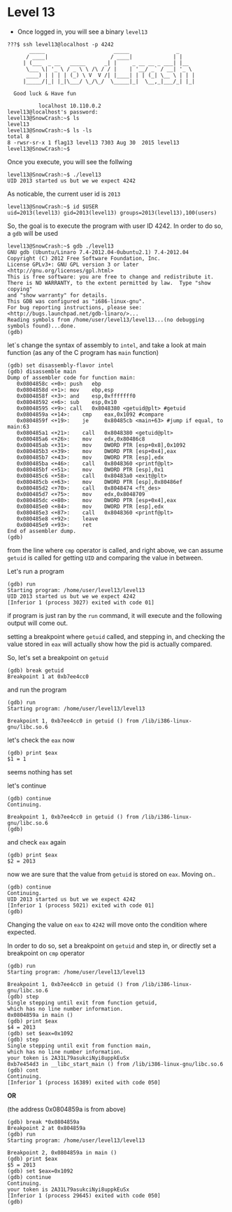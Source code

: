 # Level 13

- Once logged in, you will see a binary `level13`
```
???$ ssh level13@localhost -p 4242
	   _____                      _____               _
	  / ____|                    / ____|             | |
	 | (___  _ __   _____      _| |     _ __ __ _ ___| |__
	  \___ \| '_ \ / _ \ \ /\ / / |    | '__/ _` / __| '_ \
	  ____) | | | | (_) \ V  V /| |____| | | (_| \__ \ | | |
	 |_____/|_| |_|\___/ \_/\_/  \_____|_|  \__,_|___/_| |_|

  Good luck & Have fun

          localhost 10.110.0.2
level13@localhost's password:
level13@SnowCrash:~$ ls
level13
level13@SnowCrash:~$ ls -ls
total 8
8 -rwsr-sr-x 1 flag13 level13 7303 Aug 30  2015 level13
level13@SnowCrash:~$
```

Once you execute, you will see the follwing
```
level13@SnowCrash:~$ ./level13
UID 2013 started us but we we expect 4242
```

As noticable, the current user id is `2013`

```
level13@SnowCrash:~$ id $USER
uid=2013(level13) gid=2013(level13) groups=2013(level13),100(users)
```

So, the goal is to execute the program with user ID 4242.
In order to do so, a `gdb` will be used

```
level13@SnowCrash:~$ gdb ./level13
GNU gdb (Ubuntu/Linaro 7.4-2012.04-0ubuntu2.1) 7.4-2012.04
Copyright (C) 2012 Free Software Foundation, Inc.
License GPLv3+: GNU GPL version 3 or later <http://gnu.org/licenses/gpl.html>
This is free software: you are free to change and redistribute it.
There is NO WARRANTY, to the extent permitted by law.  Type "show copying"
and "show warranty" for details.
This GDB was configured as "i686-linux-gnu".
For bug reporting instructions, please see:
<http://bugs.launchpad.net/gdb-linaro/>...
Reading symbols from /home/user/level13/level13...(no debugging symbols found)...done.
(gdb)
```

let\`s change the syntax of assembly to `intel`, and take a look at main function (as any of the C program has `main` function)

```
(gdb) set disassembly-flavor intel
(gdb) disassemble main
Dump of assembler code for function main:
   0x0804858c <+0>:	push   ebp
   0x0804858d <+1>:	mov    ebp,esp
   0x0804858f <+3>:	and    esp,0xfffffff0
   0x08048592 <+6>:	sub    esp,0x10
   0x08048595 <+9>:	call   0x8048380 <getuid@plt> #getuid
   0x0804859a <+14>:	cmp    eax,0x1092 #compare
   0x0804859f <+19>:	je     0x80485cb <main+63> #jump if equal, to main:63
   0x080485a1 <+21>:	call   0x8048380 <getuid@plt>
   0x080485a6 <+26>:	mov    edx,0x80486c8
   0x080485ab <+31>:	mov    DWORD PTR [esp+0x8],0x1092
   0x080485b3 <+39>:	mov    DWORD PTR [esp+0x4],eax
   0x080485b7 <+43>:	mov    DWORD PTR [esp],edx
   0x080485ba <+46>:	call   0x8048360 <printf@plt>
   0x080485bf <+51>:	mov    DWORD PTR [esp],0x1
   0x080485c6 <+58>:	call   0x80483a0 <exit@plt>
   0x080485cb <+63>:	mov    DWORD PTR [esp],0x80486ef
   0x080485d2 <+70>:	call   0x8048474 <ft_des>
   0x080485d7 <+75>:	mov    edx,0x8048709
   0x080485dc <+80>:	mov    DWORD PTR [esp+0x4],eax
   0x080485e0 <+84>:	mov    DWORD PTR [esp],edx
   0x080485e3 <+87>:	call   0x8048360 <printf@plt>
   0x080485e8 <+92>:	leave
   0x080485e9 <+93>:	ret
End of assembler dump.
(gdb)
```
from the line where `cmp` operator is called, and right above, we can assume `getuid` is called for getting `UID` and comparing the value in between.

Let's run a program
```
(gdb) run
Starting program: /home/user/level13/level13
UID 2013 started us but we we expect 4242
[Inferior 1 (process 3027) exited with code 01]
```
if program is just ran by the `run` command, it will execute and the following output will come out.

setting a breakpoint where `getuid` called, and stepping in, and checking the value stored in `eax` will actually show how the pid is actually compared.

So, let's set a breakpoint on `getuid`

```
(gdb) break getuid
Breakpoint 1 at 0xb7ee4cc0
```

and run the program

```
(gdb) run
Starting program: /home/user/level13/level13

Breakpoint 1, 0xb7ee4cc0 in getuid () from /lib/i386-linux-gnu/libc.so.6
```
let's check the `eax` now

```
(gdb) print $eax
$1 = 1
```
seems nothing has set

let's continue
```
(gdb) continue
Continuing.

Breakpoint 1, 0xb7ee4cc0 in getuid () from /lib/i386-linux-gnu/libc.so.6
(gdb)
```
and check `eax` again

```
(gdb) print $eax
$2 = 2013
```

now we are sure that the value from `getuid` is stored on `eax`. Moving on..

```
(gdb) continue
Continuing.
UID 2013 started us but we we expect 4242
[Inferior 1 (process 5021) exited with code 01]
(gdb)
```

Changing the value on `eax` to `4242` will move onto the condition where expected.

In order to do so, set a breakpoint on `getuid` and step in, or directly set a breakpoint on `cmp` operator

```
(gdb) run
Starting program: /home/user/level13/level13

Breakpoint 1, 0xb7ee4cc0 in getuid () from /lib/i386-linux-gnu/libc.so.6
(gdb) step
Single stepping until exit from function getuid,
which has no line number information.
0x0804859a in main ()
(gdb) print $eax
$4 = 2013
(gdb) set $eax=0x1092
(gdb) step
Single stepping until exit from function main,
which has no line number information.
your token is 2A31L79asukciNyi8uppkEuSx
0xb7e454d3 in __libc_start_main () from /lib/i386-linux-gnu/libc.so.6
(gdb) cont
Continuing.
[Inferior 1 (process 16389) exited with code 050]
```
**OR**

(the address 0x0804859a is from above)
```
(gdb) break *0x0804859a
Breakpoint 2 at 0x804859a
(gdb) run
Starting program: /home/user/level13/level13

Breakpoint 2, 0x0804859a in main ()
(gdb) print $eax
$5 = 2013
(gdb) set $eax=0x1092
(gdb) continue
Continuing.
your token is 2A31L79asukciNyi8uppkEuSx
[Inferior 1 (process 29645) exited with code 050]
(gdb)
```
